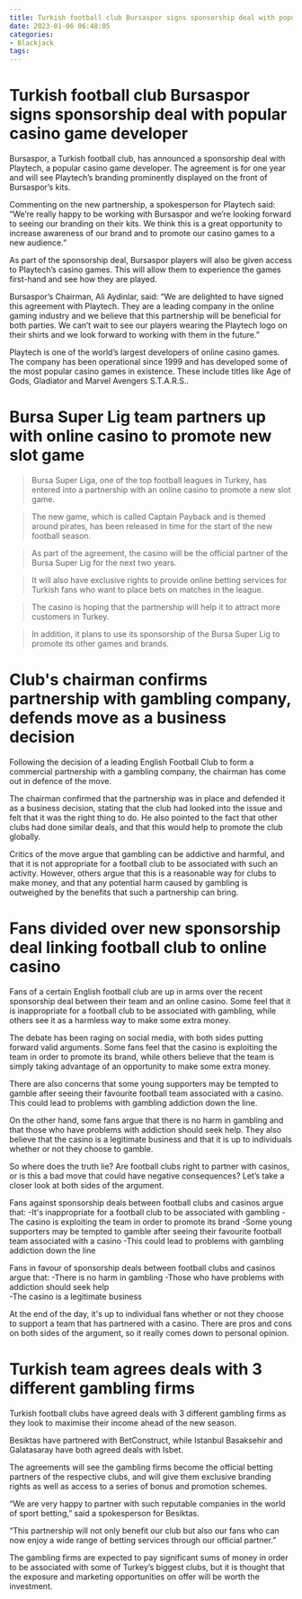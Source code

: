 ```yaml
---
title: Turkish football club Bursaspor signs sponsorship deal with popular casino game developer
date: 2023-01-06 06:48:05
categories:
- Blackjack
tags:
---
```



#  Turkish football club Bursaspor signs sponsorship deal with popular casino game developer

Bursaspor, a Turkish football club, has announced a sponsorship deal with Playtech, a popular casino game developer. The agreement is for one year and will see Playtech’s branding prominently displayed on the front of Bursaspor’s kits.

Commenting on the new partnership, a spokesperson for Playtech said: “We’re really happy to be working with Bursaspor and we’re looking forward to seeing our branding on their kits. We think this is a great opportunity to increase awareness of our brand and to promote our casino games to a new audience.”

As part of the sponsorship deal, Bursaspor players will also be given access to Playtech’s casino games. This will allow them to experience the games first-hand and see how they are played.

Bursaspor’s Chairman, Ali Aydinlar, said: “We are delighted to have signed this agreement with Playtech. They are a leading company in the online gaming industry and we believe that this partnership will be beneficial for both parties. We can’t wait to see our players wearing the Playtech logo on their shirts and we look forward to working with them in the future.”

Playtech is one of the world’s largest developers of online casino games. The company has been operational since 1999 and has developed some of the most popular casino games in existence. These include titles like Age of Gods, Gladiator and Marvel Avengers S.T.A.R.S..

#  Bursa Super Lig team partners up with online casino to promote new slot game

> Bursa Super Liga, one of the top football leagues in Turkey, has entered into a partnership with an online casino to promote a new slot game.

> The new game, which is called Captain Payback and is themed around pirates, has been released in time for the start of the new football season.

> As part of the agreement, the casino will be the official partner of the Bursa Super Lig for the next two years.

> It will also have exclusive rights to provide online betting services for Turkish fans who want to place bets on matches in the league.

> The casino is hoping that the partnership will help it to attract more customers in Turkey.

> In addition, it plans to use its sponsorship of the Bursa Super Lig to promote its other games and brands.

#  Club's chairman confirms partnership with gambling company, defends move as a business decision

Following the decision of a leading English Football Club to form a commercial partnership with a gambling company, the chairman has come out in defence of the move.

The chairman confirmed that the partnership was in place and defended it as a business decision, stating that the club had looked into the issue and felt that it was the right thing to do. He also pointed to the fact that other clubs had done similar deals, and that this would help to promote the club globally.

Critics of the move argue that gambling can be addictive and harmful, and that it is not appropriate for a football club to be associated with such an activity. However, others argue that this is a reasonable way for clubs to make money, and that any potential harm caused by gambling is outweighed by the benefits that such a partnership can bring.

#  Fans divided over new sponsorship deal linking football club to online casino

Fans of a certain English football club are up in arms over the recent sponsorship deal between their team and an online casino. Some feel that it is inappropriate for a football club to be associated with gambling, while others see it as a harmless way to make some extra money.

The debate has been raging on social media, with both sides putting forward valid arguments. Some fans feel that the casino is exploiting the team in order to promote its brand, while others believe that the team is simply taking advantage of an opportunity to make some extra money.

There are also concerns that some young supporters may be tempted to gamble after seeing their favourite football team associated with a casino. This could lead to problems with gambling addiction down the line.

On the other hand, some fans argue that there is no harm in gambling and that those who have problems with addiction should seek help. They also believe that the casino is a legitimate business and that it is up to individuals whether or not they choose to gamble.

So where does the truth lie? Are football clubs right to partner with casinos, or is this a bad move that could have negative consequences? Let’s take a closer look at both sides of the argument.

Fans against sponsorship deals between football clubs and casinos argue that:
-It's inappropriate for a football club to be associated with gambling
-The casino is exploiting the team in order to promote its brand
-Some young supporters may be tempted to gamble after seeing their favourite football team associated with a casino
-This could lead to problems with gambling addiction down the line

Fans in favour of sponsorship deals between football clubs and casinos argue that:
-There is no harm in gambling 
-Those who have problems with addiction should seek help  
-The casino is a legitimate business  

At the end of the day, it's up to individual fans whether or not they choose to support a team that has partnered with a casino. There are pros and cons on both sides of the argument, so it really comes down to personal opinion.

#  Turkish team agrees deals with 3 different gambling firms

Turkish football clubs have agreed deals with 3 different gambling firms as they look to maximise their income ahead of the new season.

Besiktas have partnered with BetConstruct, while Istanbul Basaksehir and Galatasaray have both agreed deals with Isbet.

The agreements will see the gambling firms become the official betting partners of the respective clubs, and will give them exclusive branding rights as well as access to a series of bonus and promotion schemes.

“We are very happy to partner with such reputable companies in the world of sport betting,” said a spokesperson for Besiktas.

“This partnership will not only benefit our club but also our fans who can now enjoy a wide range of betting services through our official partner.”

The gambling firms are expected to pay significant sums of money in order to be associated with some of Turkey’s biggest clubs, but it is thought that the exposure and marketing opportunities on offer will be worth the investment.